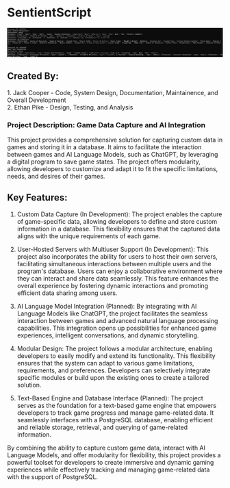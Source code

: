 # SentientScript
![Alt Text](sstxt.png)
## Created By:
<p>1. Jack Cooper - Code, System Design, Documentation, Maintainence, and Overall Development <br> 2. Ethan Pike - Design, Testing, and Analysis </p>

### Project Description: Game Data Capture and AI Integration

<p>This project provides a comprehensive solution for capturing custom data in games and storing it in a database. It aims to facilitate the interaction between games and AI Language Models, such as ChatGPT, by leveraging a digital program to save game states. The project offers modularity, allowing developers to customize and adapt it to fit the specific limitations, needs, and desires of their games.</p>

## Key Features:

1. Custom Data Capture (In Development): The project enables the capture of game-specific data, allowing developers to define and store custom information in a database. This flexibility ensures that the captured data aligns with the unique requirements of each game.

2. User-Hosted Servers with Multiuser Support (In Development): This project also incorporates the ability for users to host their own servers, facilitating simultaneous interactions between multiple users and the program's database. Users can enjoy a collaborative environment where they can interact and share data seamlessly. This feature enhances the overall experience by fostering dynamic interactions and promoting efficient data sharing among users.

3. AI Language Model Integration (Planned): By integrating with AI Language Models like ChatGPT, the project facilitates the seamless interaction between games and advanced natural language processing capabilities. This integration opens up possibilities for enhanced game experiences, intelligent conversations, and dynamic storytelling.

4. Modular Design: The project follows a modular architecture, enabling developers to easily modify and extend its functionality. This flexibility ensures that the system can adapt to various game limitations, requirements, and preferences. Developers can selectively integrate specific modules or build upon the existing ones to create a tailored solution.

5. Text-Based Engine and Database Interface (Planned): The project serves as the foundation for a text-based game engine that empowers developers to track game progress and manage game-related data. It seamlessly interfaces with a PostgreSQL database, enabling efficient and reliable storage, retrieval, and querying of game-related information.


By combining the ability to capture custom game data, interact with AI Language Models, and offer modularity for flexibility, this project provides a powerful toolset for developers to create immersive and dynamic gaming experiences while effectively tracking and managing game-related data with the support of PostgreSQL.
